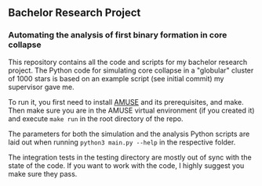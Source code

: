 ## Bachelor Research Project ##
### Automating the analysis of first binary formation in core collapse ###
This repository contains all the code and scripts for my bachelor research project. The Python code for simulating core collapse in a "globular" cluster of 1000 stars is based on an example script (see initial commit) my supervisor gave me.

To run it, you first need to install [AMUSE](https://amusecode.org/) and its prerequisites, and make. Then make sure you are in the AMUSE virtual environment (if you created it) and execute `make run` in the root directory of the repo.

The parameters for both the simulation and the analysis Python scripts are laid out when running `python3 main.py --help` in the respective folder.

The integration tests in the testing directory are mostly out of sync with the state of the code. If you want to work with the code, I highly suggest you make sure they pass.
